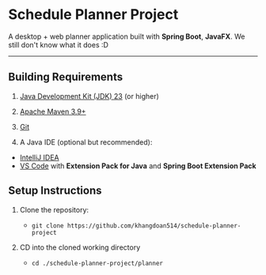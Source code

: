 # **Schedule Planner Project**

A desktop + web planner application built with **Spring Boot**, **JavaFX**. We still don't know what it does :D

---

## **Building Requirements**

1. [Java Development Kit (JDK) 23](https://jdk.java.net/23/) (or higher)

2. [Apache Maven 3.9+](https://maven.apache.org/download.cgi)

3. [Git](https://git-scm.com/downloads)

4. A Java IDE (optional but recommended):  
  - [IntelliJ IDEA](https://www.jetbrains.com/idea/download/)  
  - [VS Code](https://code.visualstudio.com/) with **Extension Pack for Java** and **Spring Boot Extension Pack**

## **Setup Instructions**

1. Clone the repository:
	-  `git clone https://github.com/khangdoan514/schedule-planner-project`

2. CD into the cloned working directory
	- `cd ./schedule-planner-project/planner` 